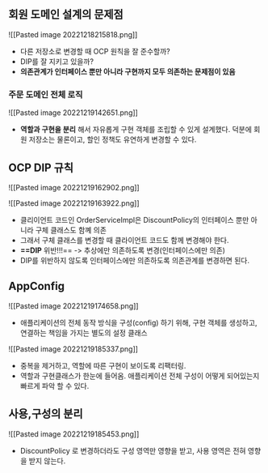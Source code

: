 ## 회원 도메인 설계의 문제점


![[Pasted image 20221218215818.png]]

- 다른 저장소로 변경할 때 OCP 원칙을 잘 준수할까?
- DIP를 잘 지키고 있을까?
- **의존관계가 인터페이스 뿐만 아니라 구현까지 모두 의존하는 문제점이 있음**


### 주문 도메인 전체 로직

  ![[Pasted image 20221219142651.png]]

- **역할과 구현을 분리** 해서 자유롭게 구현 객체를 조립할 수 있게 설계했다. 덕분에 회원 저장소는 물론이고, 할인 정책도 유연하게 변경할 수 있다.


## OCP DIP 규칙

![[Pasted image 20221219162902.png]]

![[Pasted image 20221219163922.png]]


- 클리이언트 코드인 OrderServiceImpl은 DiscountPolicy의 인터페이스 뿐만 아니라 구체 클래스도 함꼐 의존
- 그래서 구체 클래스를 변경할 때 클라이언트 코드도 함께 변경해야 한다.
- **==DIP** 위반!!!== -> 추상에만 의존하도록 변경(인터페이스에만 의존)
- DIP를 위반하지 않도록 인터페이스에만 의존하도록 의존관계를 변경하면 된다.


## AppConfig

![[Pasted image 20221219174658.png]]
- 애플리케이션의 전체 동작 방식을 구성(config) 하기 위해, 구현 객체를 생성하고, 연결하는 책임을 가지는 별도의 설정 클래스

![[Pasted image 20221219185337.png]]
- 중복을 제거하고, 역할에 따른 구현이 보이도록 리팩터링.
- 역할과 구현클래스가 한눈에 들어옴. 애플리케이션 전체 구성이 어떻게 되어있는지 빠르게 파악 할 수 있다.


## 사용,구성의 분리

![[Pasted image 20221219185453.png]]
- DiscountPolicy 로 변경하더라도 구성 영역만 영향을 받고, 사용 영역은 전혀 영향을 받지 않는다.